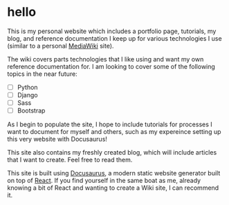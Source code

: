 # hello

This is my personal website which includes a portfolio page, tutorials, my blog, and reference documentation I keep up for various technologies I use (similar to a personal [MediaWiki](https://www.mediawiki.org/wiki/MediaWiki) site).

The wiki covers parts technologies that I like using and want my own reference documentation for. I am looking to cover some of the following topics in the near future:

- [ ] Python
- [ ] Django
- [ ] Sass
- [ ] Bootstrap

As I begin to populate the site, I hope to include tutorials for processes I want to document for myself and others, such as my expereince setting up this very website with Docusaurus!

This site also contains my freshly created blog, which will include articles that I want to create. Feel free to read them.

This site is built using [Docusaurus](https://docusaurus.io/), a modern static website generator built on top of [React](https://react.dev/). If you find yourself in the same boat as me, already knowing a bit of React and wanting to create a Wiki site, I can recommend it.
